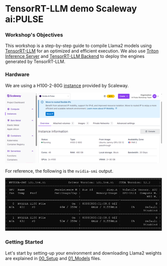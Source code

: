 # TensorRT-LLM demo Scaleway ai:PULSE


### Workshop's Objectives
This workshop is a step-by-step guide to compile Llama2 models using [TensorRT-LLM](https://github.com/NVIDIA/TensorRT-LLM) for an optimized and efficient execution. We also use [Triton Inference Server](https://developer.nvidia.com/triton-inference-server) and [TensorRT-LLM Backend](https://github.com/triton-inference-server/tensorrtllm_backend) to deploy the engines generated by TensorRT-LLM. 

### Hardware 
We are using a H100-2-80G [instance](https://console.scaleway.com/instance/servers/fr-par-2/ae282180-5672-40f8-8eee-193508629a1b/overview) provided by Scaleway.

![console](./aiPULSE_workshop/images/scaleway-console.PNG )

For reference, the following is the `nvidia-smi` output.

![console](./aiPULSE_workshop/images/nvidia-smi.PNG)


### Getting Started
Let's start by setting-up your environment and downloading Llama2 weights are explained in [00_Setup](./aiPULSE_workshop/00_Setup.md) and [01_Models](./aiPULSE_workshop/01_Models.md) files.
